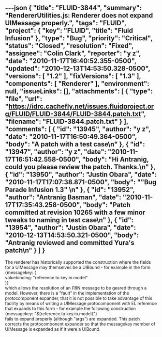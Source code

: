 ---json
{
  "title": "FLUID-3844",
  "summary": "RendererUtilities.js: Renderer does not expand UIMessage properly.",
  "tags": "FLUID",
  "project": {
    "key": "FLUID",
    "title": "Fluid Infusion"
  },
  "type": "Bug",
  "priority": "Critical",
  "status": "Closed",
  "resolution": "Fixed",
  "assignee": "Colin Clark",
  "reporter": "y z",
  "date": "2010-11-17T16:40:52.355-0500",
  "updated": "2010-12-13T14:53:50.328-0500",
  "versions": [
    "1.2"
  ],
  "fixVersions": [
    "1.3"
  ],
  "components": [
    "Renderer"
  ],
  "environment": null,
  "issueLinks": [],
  "attachments": [
    {
      "type": "file",
      "url": "https://idrc.cachefly.net/issues.fluidproject.org/FLUID/FLUID-3844/FLUID-3844.patch.txt",
      "filename": "FLUID-3844.patch.txt"
    }
  ],
  "comments": [
    {
      "id": "13945",
      "author": "y z",
      "date": "2010-11-17T16:50:49.364-0500",
      "body": "A patch with a test case\n"
    },
    {
      "id": "13947",
      "author": "y z",
      "date": "2010-11-17T16:51:42.558-0500",
      "body": "Hi Antranig, could you please review the patch. Thanks.\n"
    },
    {
      "id": "13950",
      "author": "Justin Obara",
      "date": "2010-11-17T17:07:38.871-0500",
      "body": "\"Bug Parade Infusion 1.3\"&#x20;\n"
    },
    {
      "id": "13952",
      "author": "Antranig Basman",
      "date": "2010-11-17T17:35:43.258-0500",
      "body": "Patch committed at revision 10265 with a few minor tweaks to naming in test case\n"
    },
    {
      "id": "13954",
      "author": "Justin Obara",
      "date": "2010-12-13T14:53:50.321-0500",
      "body": "Antranig reviewed and committed Yura's patch\n"
    }
  ]
}
---
The renderer has historically supported the construction where the fields for a UIMessage may themselves be a UIBound - for example in the form\
{messagekey: {\
valuebinding: "reference.to.key.in.model"\
}}\
which allows the resolution of an I18N message to be geared through a model. However, there is a "fault" in the implementation of the protocomponent expander, that it is not possible to take advantage of this facility by means of writing a UIMessage protocomponent with EL reference that expands to this form - for example the following construction\
{messagekey: "${reference.to.key.in.model}"} \
fails to expand properly (although "args") are expanded. This patch corrects the protocomponent expander so that the messagekey member of UIMessage is expanded as if it were a UIBound.

        
